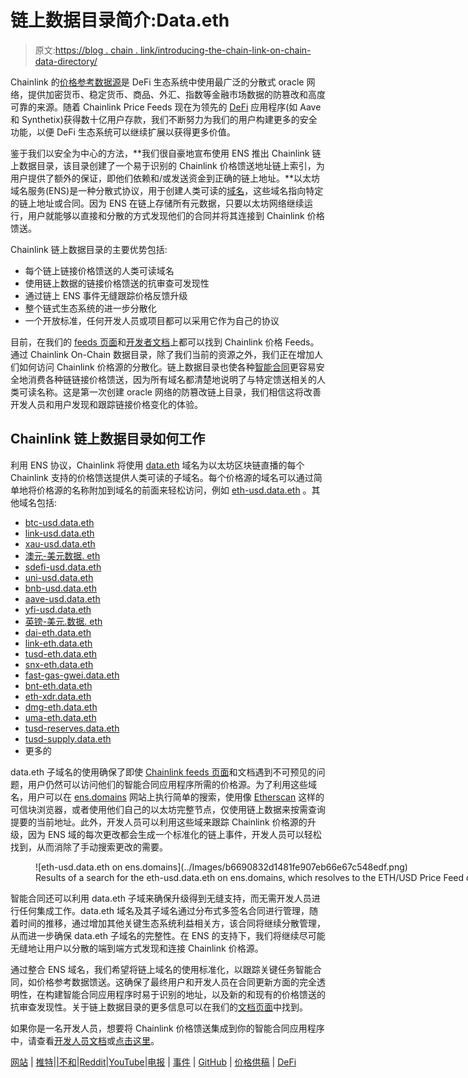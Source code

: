 # 链上数据目录简介:Data.eth

> 原文:[https://blog . chain . link/introducing-the-chain-link-on-chain-data-directory/](https://blog.chain.link/introducing-the-chainlink-on-chain-data-directory/)

Chainlink 的[价格参考数据源](https://chain.link/solutions/defi)是 DeFi 生态系统中使用最广泛的分散式 oracle 网络，提供加密货币、稳定货币、商品、外汇、指数等金融市场数据的防篡改和高度可靠的来源。随着 Chainlink Price Feeds 现在为领先的 [DeFi](https://chain.link/education/defi) 应用程序(如 Aave 和 Synthetix)获得数十亿用户存款，我们不断努力为我们的用户构建更多的安全功能，以便 DeFi 生态系统可以继续扩展以获得更多价值。

鉴于我们以安全为中心的方法，**我们很自豪地宣布使用 ENS 推出 Chainlink 链上数据目录，该目录创建了一个易于识别的 Chainlink 价格馈送地址链上索引，为用户提供了额外的保证，即他们依赖和/或发送资金到正确的链上地址。**以太坊域名服务(ENS)是一种分散式协议，用于创建人类可读的[域名](https://blog.chain.link/how-to-create-nft-domain-names/)，这些域名指向特定的链上地址或合同。因为 ENS 在链上存储所有元数据，只要以太坊网络继续运行，用户就能够以直接和分散的方式发现他们的合同并将其连接到 Chainlink 价格馈送。

Chainlink 链上数据目录的主要优势包括:

*   每个链上链接价格馈送的人类可读域名
*   使用链上数据的链接价格馈送的抗审查可发现性
*   通过链上 ENS 事件无缝跟踪价格反馈升级
*   整个链式生态系统的进一步分散化
*   一个开放标准，任何开发人员或项目都可以采用它作为自己的协议

目前，在我们的 [feeds 页面](https://data.chain.link/)和[开发者文档](https://docs.chain.link/docs/ethereum-addresses)上都可以找到 Chainlink 价格 Feeds。通过 Chainlink On-Chain 数据目录，除了我们当前的资源之外，我们正在增加人们如何访问 Chainlink 价格源的分散化。链上数据目录也使各种[智能合同](https://chain.link/education/smart-contracts)更容易安全地消费各种链链接价格馈送，因为所有域名都清楚地说明了与特定馈送相关的人类可读名称。这是第一次创建 oracle 网络的防篡改链上目录，我们相信这将改善开发人员和用户发现和跟踪链接价格变化的体验。

## Chainlink 链上数据目录如何工作

利用 ENS 协议，Chainlink 将使用 [data.eth](https://etherscan.io/enslookup-search?search=data.eth) 域名为以太坊区块链直播的每个 Chainlink 支持的价格馈送提供人类可读的子域名。每个价格源的域名可以通过简单地将价格源的名称附加到域名的前面来轻松访问，例如 [eth-usd.data.eth](https://etherscan.io/enslookup-search?search=eth-usd.data.eth) 。其他域名包括:

*   [btc-usd.data.eth](https://etherscan.io/enslookup-search?search=btc-usd.data.eth)
*   [link-usd.data.eth](https://etherscan.io/enslookup-search?search=link-usd.data.eth)
*   [xau-usd.data.eth](https://etherscan.io/enslookup-search?search=xau-usd.data.eth)
*   [澳元-美元数据. eth](https://etherscan.io/enslookup-search?search=aud-usd.data.eth)
*   [sdefi-usd.data.eth](https://etherscan.io/enslookup-search?search=sdefi-usd.data.eth)
*   [uni-usd.data.eth](https://etherscan.io/enslookup-search?search=uni-usd.data.eth)
*   [bnb-usd.data.eth](https://etherscan.io/enslookup-search?search=bnb-usd.data.eth)
*   [aave-usd.data.eth](https://etherscan.io/enslookup-search?search=aave-usd.data.eth)
*   [yfi-usd.data.eth](https://etherscan.io/enslookup-search?search=yfi-usd.data.eth)
*   [英镑-美元.数据. eth](https://etherscan.io/enslookup-search?search=gbp-usd.data.eth)
*   [dai-eth.data.eth](https://etherscan.io/enslookup-search?search=dai-eth.data.eth)
*   [link-eth.data.eth](https://etherscan.io/enslookup-search?search=link-eth.data.eth)
*   [tusd-eth.data.eth](https://etherscan.io/enslookup-search?search=tusd-eth.data.eth)
*   [snx-eth.data.eth](https://etherscan.io/enslookup-search?search=snx-eth.data.eth)
*   [fast-gas-gwei.data.eth](https://etherscan.io/enslookup-search?search=fast-gas-gwei.data.eth)
*   [bnt-eth.data.eth](https://etherscan.io/enslookup-search?search=bnt-eth.data.eth)
*   [eth-xdr.data.eth](https://etherscan.io/enslookup-search?search=eth-xdr.data.eth)
*   [dmg-eth.data.eth](https://etherscan.io/enslookup-search?search=dmg-eth.data.eth)
*   [uma-eth.data.eth](https://etherscan.io/enslookup-search?search=uma-eth.data.eth)
*   [tusd-reserves.data.eth](https://etherscan.io/enslookup-search?search=tusd-reserves.data.eth)
*   [tusd-supply.data.eth](https://etherscan.io/enslookup-search?search=tusd-supply.data.eth)
*   更多的

data.eth 子域名的使用确保了即使 [Chainlink feeds 页面](https://feeds.chain.link/)和文档遇到不可预见的问题，用户仍然可以访问他们的智能合同应用程序所需的价格源。为了利用这些域名，用户可以在 [ens.domains](https://app.ens.domains/) 网站上执行简单的搜索，使用像 [Etherscan](http://etherscan.io/) 这样的可信块浏览器，或者使用他们自己的以太坊完整节点，仅使用链上数据来按需查询提要的当前地址。此外，开发人员可以利用这些域来跟踪 Chainlink 价格源的升级，因为 ENS 域的每次更改都会生成一个标准化的链上事件，开发人员可以轻松找到，从而消除了手动搜索更改的需要。

<figure id="attachment_405" aria-describedby="caption-attachment-405" style="width: 1000px" class="wp-caption aligncenter">![eth-usd.data.eth on ens.domains](../Images/b6690832d1481fe907eb66e67c548edf.png)

<figcaption id="caption-attachment-405" class="wp-caption-text">Results of a search for the eth-usd.data.eth on ens.domains, which resolves to the ETH/USD Price Feed contract.</figcaption>

</figure>

智能合同还可以利用 data.eth 子域来确保升级得到无缝支持，而无需开发人员进行任何集成工作。data.eth 域名及其子域名通过分布式多签名合同进行管理，随着时间的推移，通过增加其他关键生态系统利益相关方，该合同将继续分散管理，从而进一步确保 data.eth 子域名的完整性。在 ENS 的支持下，我们将继续尽可能无缝地让用户以分散的端到端方式发现和连接 Chainlink 价格源。

通过整合 ENS 域名，我们希望将链上域名的使用标准化，以跟踪关键任务智能合同，如价格参考数据馈送。这确保了最终用户和开发人员在合同更新方面的完全透明性，在构建智能合同应用程序时易于识别的地址，以及新的和现有的价格馈送的抗审查发现性。关于链上数据目录的更多信息可以在我们的[文档页面](https://docs.chain.link/docs/ens#config)中找到。

如果你是一名开发人员，想要将 Chainlink 价格馈送集成到你的智能合同应用程序中，请查看[开发人员文档](https://docs.chain.link/)或[点击这里](https://chainlink.typeform.com/to/gEwrPO)。

[网站](https://chain.link/) | [推特](https://twitter.com/chainlink)|[|](https://www.reddit.com/r/Chainlink/)[不和](https://discordapp.com/invite/aSK4zew)|[Reddit](https://www.reddit.com/r/Chainlink/)|[YouTube](https://www.youtube.com/channel/UCnjkrlqaWEBSnKZQ71gdyFA)|[电报](https://t.me/chainlinkofficial) | [事件](https://blog.chain.link/tag/events/) | [GitHub](https://github.com/smartcontractkit/chainlink) | [价格供稿](https://feeds.chain.link/) | [DeFi](https://defi.chain.link/)